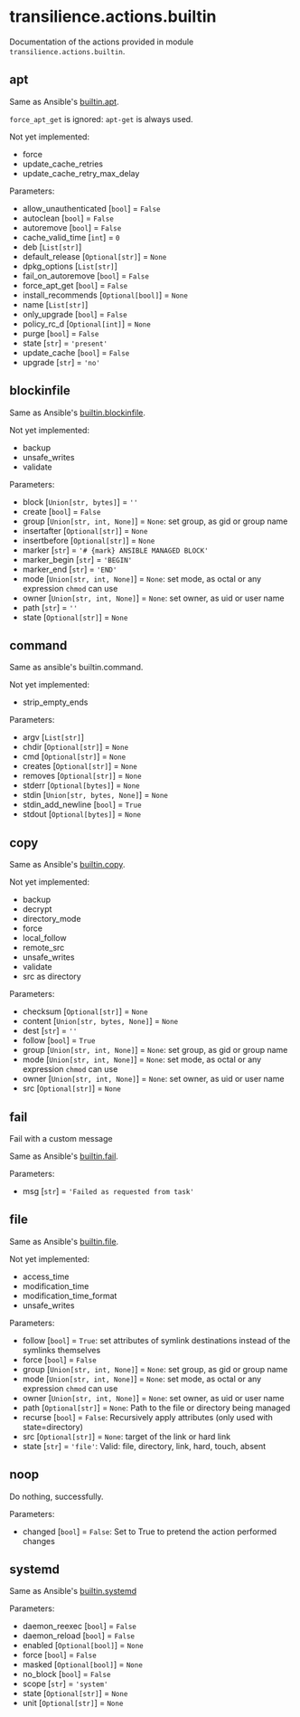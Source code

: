 # transilience.actions.builtin

Documentation of the actions provided in module `transilience.actions.builtin`.


## apt

Same as Ansible's
[builtin.apt](https://docs.ansible.com/ansible/latest/collections/ansible/builtin/apt_module.html).

`force_apt_get` is ignored: `apt-get` is always used.

Not yet implemented:

 * force
 * update_cache_retries
 * update_cache_retry_max_delay

Parameters:

* allow_unauthenticated [`bool`] = `False`
* autoclean [`bool`] = `False`
* autoremove [`bool`] = `False`
* cache_valid_time [`int`] = `0`
* deb [`List[str]`]
* default_release [`Optional[str]`] = `None`
* dpkg_options [`List[str]`]
* fail_on_autoremove [`bool`] = `False`
* force_apt_get [`bool`] = `False`
* install_recommends [`Optional[bool]`] = `None`
* name [`List[str]`]
* only_upgrade [`bool`] = `False`
* policy_rc_d [`Optional[int]`] = `None`
* purge [`bool`] = `False`
* state [`str`] = `'present'`
* update_cache [`bool`] = `False`
* upgrade [`str`] = `'no'`

## blockinfile

Same as Ansible's
[builtin.blockinfile](https://docs.ansible.com/ansible/latest/collections/ansible/builtin/blockinfile_module.html).

Not yet implemented:

 * backup
 * unsafe_writes
 * validate

Parameters:

* block [`Union[str, bytes]`] = `''`
* create [`bool`] = `False`
* group [`Union[str, int, None]`] = `None`: set group, as gid or group name
* insertafter [`Optional[str]`] = `None`
* insertbefore [`Optional[str]`] = `None`
* marker [`str`] = `'# {mark} ANSIBLE MANAGED BLOCK'`
* marker_begin [`str`] = `'BEGIN'`
* marker_end [`str`] = `'END'`
* mode [`Union[str, int, None]`] = `None`: set mode, as octal or any expression `chmod` can use
* owner [`Union[str, int, None]`] = `None`: set owner, as uid or user name
* path [`str`] = `''`
* state [`Optional[str]`] = `None`

## command

Same as ansible's builtin.command.

Not yet implemented:
 - strip_empty_ends

Parameters:

* argv [`List[str]`]
* chdir [`Optional[str]`] = `None`
* cmd [`Optional[str]`] = `None`
* creates [`Optional[str]`] = `None`
* removes [`Optional[str]`] = `None`
* stderr [`Optional[bytes]`] = `None`
* stdin [`Union[str, bytes, None]`] = `None`
* stdin_add_newline [`bool`] = `True`
* stdout [`Optional[bytes]`] = `None`

## copy

Same as Ansible's
[builtin.copy](https://docs.ansible.com/ansible/latest/collections/ansible/builtin/copy_module.html).

Not yet implemented:

 * backup
 * decrypt
 * directory_mode
 * force
 * local_follow
 * remote_src
 * unsafe_writes
 * validate
 * src as directory

Parameters:

* checksum [`Optional[str]`] = `None`
* content [`Union[str, bytes, None]`] = `None`
* dest [`str`] = `''`
* follow [`bool`] = `True`
* group [`Union[str, int, None]`] = `None`: set group, as gid or group name
* mode [`Union[str, int, None]`] = `None`: set mode, as octal or any expression `chmod` can use
* owner [`Union[str, int, None]`] = `None`: set owner, as uid or user name
* src [`Optional[str]`] = `None`

## fail

Fail with a custom message

Same as Ansible's
[builtin.fail](https://docs.ansible.com/ansible/latest/collections/ansible/builtin/fail_module.html).

Parameters:

* msg [`str`] = `'Failed as requested from task'`

## file

Same as Ansible's
[builtin.file](https://docs.ansible.com/ansible/latest/collections/ansible/builtin/file_module.html).

Not yet implemented:

 * access_time
 * modification_time
 * modification_time_format
 * unsafe_writes

Parameters:

* follow [`bool`] = `True`: set attributes of symlink destinations instead of the symlinks themselves
* force [`bool`] = `False`
* group [`Union[str, int, None]`] = `None`: set group, as gid or group name
* mode [`Union[str, int, None]`] = `None`: set mode, as octal or any expression `chmod` can use
* owner [`Union[str, int, None]`] = `None`: set owner, as uid or user name
* path [`Optional[str]`] = `None`: Path to the file or directory being managed
* recurse [`bool`] = `False`: Recursively apply attributes (only used with state=directory)
* src [`Optional[str]`] = `None`: target of the link or hard link
* state [`str`] = `'file'`: Valid: file, directory, link, hard, touch, absent

## noop

Do nothing, successfully.

Parameters:

* changed [`bool`] = `False`: Set to True to pretend the action performed changes

## systemd

Same as Ansible's
[builtin.systemd](https://docs.ansible.com/ansible/latest/collections/ansible/builtin/systemd_module.html)

Parameters:

* daemon_reexec [`bool`] = `False`
* daemon_reload [`bool`] = `False`
* enabled [`Optional[bool]`] = `None`
* force [`bool`] = `False`
* masked [`Optional[bool]`] = `None`
* no_block [`bool`] = `False`
* scope [`str`] = `'system'`
* state [`Optional[str]`] = `None`
* unit [`Optional[str]`] = `None`

